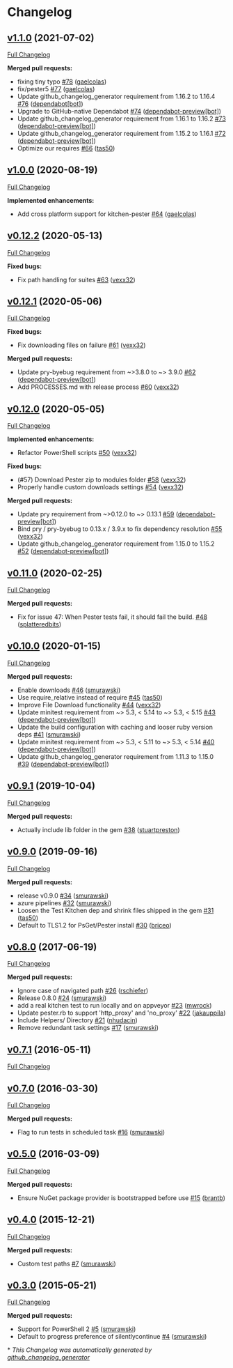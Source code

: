 # Changelog

## [v1.1.0](https://github.com/test-kitchen/kitchen-pester/tree/v1.1.0) (2021-07-02)

[Full Changelog](https://github.com/test-kitchen/kitchen-pester/compare/v1.0.0...v1.1.0)

**Merged pull requests:**

- fixing tiny typo [\#78](https://github.com/test-kitchen/kitchen-pester/pull/78) ([gaelcolas](https://github.com/gaelcolas))
- fix/pester5 [\#77](https://github.com/test-kitchen/kitchen-pester/pull/77) ([gaelcolas](https://github.com/gaelcolas))
- Update github\_changelog\_generator requirement from 1.16.2 to 1.16.4 [\#76](https://github.com/test-kitchen/kitchen-pester/pull/76) ([dependabot[bot]](https://github.com/apps/dependabot))
- Upgrade to GitHub-native Dependabot [\#74](https://github.com/test-kitchen/kitchen-pester/pull/74) ([dependabot-preview[bot]](https://github.com/apps/dependabot-preview))
- Update github\_changelog\_generator requirement from 1.16.1 to 1.16.2 [\#73](https://github.com/test-kitchen/kitchen-pester/pull/73) ([dependabot-preview[bot]](https://github.com/apps/dependabot-preview))
- Update github\_changelog\_generator requirement from 1.15.2 to 1.16.1 [\#72](https://github.com/test-kitchen/kitchen-pester/pull/72) ([dependabot-preview[bot]](https://github.com/apps/dependabot-preview))
- Optimize our requires [\#66](https://github.com/test-kitchen/kitchen-pester/pull/66) ([tas50](https://github.com/tas50))

## [v1.0.0](https://github.com/test-kitchen/kitchen-pester/tree/v1.0.0) (2020-08-19)

[Full Changelog](https://github.com/test-kitchen/kitchen-pester/compare/v0.12.2...v1.0.0)

**Implemented enhancements:**

- Add cross platform support for kitchen-pester [\#64](https://github.com/test-kitchen/kitchen-pester/pull/64) ([gaelcolas](https://github.com/gaelcolas))

## [v0.12.2](https://github.com/test-kitchen/kitchen-pester/tree/v0.12.2) (2020-05-13)

[Full Changelog](https://github.com/test-kitchen/kitchen-pester/compare/v0.12.1...v0.12.2)

**Fixed bugs:**

- Fix path handling for suites [\#63](https://github.com/test-kitchen/kitchen-pester/pull/63) ([vexx32](https://github.com/vexx32))

## [v0.12.1](https://github.com/test-kitchen/kitchen-pester/tree/v0.12.1) (2020-05-06)

[Full Changelog](https://github.com/test-kitchen/kitchen-pester/compare/v0.12.0...v0.12.1)

**Fixed bugs:**

- Fix downloading files on failure [\#61](https://github.com/test-kitchen/kitchen-pester/pull/61) ([vexx32](https://github.com/vexx32))

**Merged pull requests:**

- Update pry-byebug requirement from ~\>3.8.0 to ~\> 3.9.0 [\#62](https://github.com/test-kitchen/kitchen-pester/pull/62) ([dependabot-preview[bot]](https://github.com/apps/dependabot-preview))
- Add PROCESSES.md with release process [\#60](https://github.com/test-kitchen/kitchen-pester/pull/60) ([vexx32](https://github.com/vexx32))

## [v0.12.0](https://github.com/test-kitchen/kitchen-pester/tree/v0.12.0) (2020-05-05)

[Full Changelog](https://github.com/test-kitchen/kitchen-pester/compare/v0.11.0...v0.12.0)

**Implemented enhancements:**

- Refactor PowerShell scripts [\#50](https://github.com/test-kitchen/kitchen-pester/pull/50) ([vexx32](https://github.com/vexx32))

**Fixed bugs:**

- \(\#57\) Download Pester zip to modules folder [\#58](https://github.com/test-kitchen/kitchen-pester/pull/58) ([vexx32](https://github.com/vexx32))
- Properly handle custom downloads settings [\#54](https://github.com/test-kitchen/kitchen-pester/pull/54) ([vexx32](https://github.com/vexx32))

**Merged pull requests:**

- Update pry requirement from ~\>0.12.0 to ~\> 0.13.1 [\#59](https://github.com/test-kitchen/kitchen-pester/pull/59) ([dependabot-preview[bot]](https://github.com/apps/dependabot-preview))
- Bind pry / pry-byebug to 0.13.x / 3.9.x to fix dependency resolution [\#55](https://github.com/test-kitchen/kitchen-pester/pull/55) ([vexx32](https://github.com/vexx32))
- Update github\_changelog\_generator requirement from 1.15.0 to 1.15.2 [\#52](https://github.com/test-kitchen/kitchen-pester/pull/52) ([dependabot-preview[bot]](https://github.com/apps/dependabot-preview))

## [v0.11.0](https://github.com/test-kitchen/kitchen-pester/tree/v0.11.0) (2020-02-25)

[Full Changelog](https://github.com/test-kitchen/kitchen-pester/compare/v0.10.0...v0.11.0)

**Merged pull requests:**

- Fix for issue 47: When Pester tests fail, it should fail the build. [\#48](https://github.com/test-kitchen/kitchen-pester/pull/48) ([splatteredbits](https://github.com/splatteredbits))

## [v0.10.0](https://github.com/test-kitchen/kitchen-pester/tree/v0.10.0) (2020-01-15)

[Full Changelog](https://github.com/test-kitchen/kitchen-pester/compare/v0.9.1...v0.10.0)

**Merged pull requests:**

- Enable downloads [\#46](https://github.com/test-kitchen/kitchen-pester/pull/46) ([smurawski](https://github.com/smurawski))
- Use require\_relative instead  of require [\#45](https://github.com/test-kitchen/kitchen-pester/pull/45) ([tas50](https://github.com/tas50))
- Improve File Download functionality [\#44](https://github.com/test-kitchen/kitchen-pester/pull/44) ([vexx32](https://github.com/vexx32))
- Update minitest requirement from ~\> 5.3, \< 5.14 to ~\> 5.3, \< 5.15 [\#43](https://github.com/test-kitchen/kitchen-pester/pull/43) ([dependabot-preview[bot]](https://github.com/apps/dependabot-preview))
- Update the build configuration with caching and looser ruby version deps [\#41](https://github.com/test-kitchen/kitchen-pester/pull/41) ([smurawski](https://github.com/smurawski))
- Update minitest requirement from ~\> 5.3, \< 5.11 to ~\> 5.3, \< 5.14 [\#40](https://github.com/test-kitchen/kitchen-pester/pull/40) ([dependabot-preview[bot]](https://github.com/apps/dependabot-preview))
- Update github\_changelog\_generator requirement from 1.11.3 to 1.15.0 [\#39](https://github.com/test-kitchen/kitchen-pester/pull/39) ([dependabot-preview[bot]](https://github.com/apps/dependabot-preview))

## [v0.9.1](https://github.com/test-kitchen/kitchen-pester/tree/v0.9.1) (2019-10-04)

[Full Changelog](https://github.com/test-kitchen/kitchen-pester/compare/v0.9.0...v0.9.1)

**Merged pull requests:**

- Actually include lib folder in the gem [\#38](https://github.com/test-kitchen/kitchen-pester/pull/38) ([stuartpreston](https://github.com/stuartpreston))

## [v0.9.0](https://github.com/test-kitchen/kitchen-pester/tree/v0.9.0) (2019-09-16)

[Full Changelog](https://github.com/test-kitchen/kitchen-pester/compare/v0.8.0...v0.9.0)

**Merged pull requests:**

- release v0.9.0 [\#34](https://github.com/test-kitchen/kitchen-pester/pull/34) ([smurawski](https://github.com/smurawski))
- azure pipelines [\#32](https://github.com/test-kitchen/kitchen-pester/pull/32) ([smurawski](https://github.com/smurawski))
- Loosen the Test Kitchen dep and shrink files shipped in the gem [\#31](https://github.com/test-kitchen/kitchen-pester/pull/31) ([tas50](https://github.com/tas50))
- Default to TLS1.2 for PsGet/Pester install [\#30](https://github.com/test-kitchen/kitchen-pester/pull/30) ([briceo](https://github.com/briceo))

## [v0.8.0](https://github.com/test-kitchen/kitchen-pester/tree/v0.8.0) (2017-06-19)

[Full Changelog](https://github.com/test-kitchen/kitchen-pester/compare/v0.7.1...v0.8.0)

**Merged pull requests:**

- Ignore case of navigated path [\#26](https://github.com/test-kitchen/kitchen-pester/pull/26) ([rschiefer](https://github.com/rschiefer))
- Release 0.8.0 [\#24](https://github.com/test-kitchen/kitchen-pester/pull/24) ([smurawski](https://github.com/smurawski))
- add a real kitchen test to run locally and on appveyor [\#23](https://github.com/test-kitchen/kitchen-pester/pull/23) ([mwrock](https://github.com/mwrock))
- Update pester.rb to support 'http\_proxy' and 'no\_proxy' [\#22](https://github.com/test-kitchen/kitchen-pester/pull/22) ([jakauppila](https://github.com/jakauppila))
- Include Helpers/ Directory [\#21](https://github.com/test-kitchen/kitchen-pester/pull/21) ([nhudacin](https://github.com/nhudacin))
- Remove redundant task settings [\#17](https://github.com/test-kitchen/kitchen-pester/pull/17) ([smurawski](https://github.com/smurawski))

## [v0.7.1](https://github.com/test-kitchen/kitchen-pester/tree/v0.7.1) (2016-05-11)

[Full Changelog](https://github.com/test-kitchen/kitchen-pester/compare/v0.7.0...v0.7.1)

## [v0.7.0](https://github.com/test-kitchen/kitchen-pester/tree/v0.7.0) (2016-03-30)

[Full Changelog](https://github.com/test-kitchen/kitchen-pester/compare/v0.5.0...v0.7.0)

**Merged pull requests:**

- Flag to run tests in scheduled task [\#16](https://github.com/test-kitchen/kitchen-pester/pull/16) ([smurawski](https://github.com/smurawski))

## [v0.5.0](https://github.com/test-kitchen/kitchen-pester/tree/v0.5.0) (2016-03-09)

[Full Changelog](https://github.com/test-kitchen/kitchen-pester/compare/v0.4.0...v0.5.0)

**Merged pull requests:**

- Ensure NuGet package provider is bootstrapped before use [\#15](https://github.com/test-kitchen/kitchen-pester/pull/15) ([brantb](https://github.com/brantb))

## [v0.4.0](https://github.com/test-kitchen/kitchen-pester/tree/v0.4.0) (2015-12-21)

[Full Changelog](https://github.com/test-kitchen/kitchen-pester/compare/v0.3.0...v0.4.0)

**Merged pull requests:**

- Custom test paths [\#7](https://github.com/test-kitchen/kitchen-pester/pull/7) ([smurawski](https://github.com/smurawski))

## [v0.3.0](https://github.com/test-kitchen/kitchen-pester/tree/v0.3.0) (2015-05-21)

[Full Changelog](https://github.com/test-kitchen/kitchen-pester/compare/942fee571a12609b80315847872a045291364fb8...v0.3.0)

**Merged pull requests:**

- Support for PowerShell 2 [\#5](https://github.com/test-kitchen/kitchen-pester/pull/5) ([smurawski](https://github.com/smurawski))
- Default to progress preference of silentlycontinue [\#4](https://github.com/test-kitchen/kitchen-pester/pull/4) ([smurawski](https://github.com/smurawski))



\* *This Changelog was automatically generated by [github_changelog_generator](https://github.com/github-changelog-generator/github-changelog-generator)*
